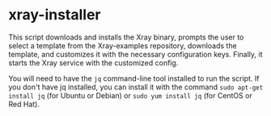 # xray-installer

This script downloads and installs the Xray binary, prompts the user to select a template from the Xray-examples repository, downloads the template, and customizes it with the necessary configuration keys. Finally, it starts the Xray service with the customized config.

You will need to have the `jq` command-line tool installed to run the script. If you don't have jq installed, you can install it with the command `sudo apt-get install jq` (for Ubuntu or Debian) or `sudo yum install jq` (for CentOS or Red Hat).
